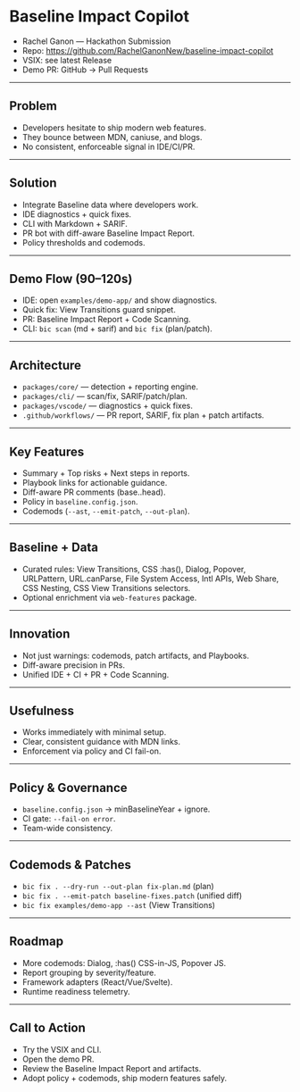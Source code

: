 # Baseline Impact Copilot

- Rachel Ganon — Hackathon Submission
- Repo: https://github.com/RachelGanonNew/baseline-impact-copilot
- VSIX: see latest Release
- Demo PR: GitHub → Pull Requests

---

## Problem

- Developers hesitate to ship modern web features.
- They bounce between MDN, caniuse, and blogs.
- No consistent, enforceable signal in IDE/CI/PR.

---

## Solution

- Integrate Baseline data where developers work.
- IDE diagnostics + quick fixes.
- CLI with Markdown + SARIF.
- PR bot with diff-aware Baseline Impact Report.
- Policy thresholds and codemods.

---

## Demo Flow (90–120s)

- IDE: open `examples/demo-app/` and show diagnostics.
- Quick fix: View Transitions guard snippet.
- PR: Baseline Impact Report + Code Scanning.
- CLI: `bic scan` (md + sarif) and `bic fix` (plan/patch).

---

## Architecture

- `packages/core/` — detection + reporting engine.
- `packages/cli/` — scan/fix, SARIF/patch/plan.
- `packages/vscode/` — diagnostics + quick fixes.
- `.github/workflows/` — PR report, SARIF, fix plan + patch artifacts.

---

## Key Features

- Summary + Top risks + Next steps in reports.
- Playbook links for actionable guidance.
- Diff-aware PR comments (base..head).
- Policy in `baseline.config.json`.
- Codemods (`--ast`, `--emit-patch`, `--out-plan`).

---

## Baseline + Data

- Curated rules: View Transitions, CSS :has(), Dialog, Popover, URLPattern, URL.canParse,
  File System Access, Intl APIs, Web Share, CSS Nesting, CSS View Transitions selectors.
- Optional enrichment via `web-features` package.

---

## Innovation

- Not just warnings: codemods, patch artifacts, and Playbooks.
- Diff-aware precision in PRs.
- Unified IDE + CI + PR + Code Scanning.

---

## Usefulness

- Works immediately with minimal setup.
- Clear, consistent guidance with MDN links.
- Enforcement via policy and CI fail-on.

---

## Policy & Governance

- `baseline.config.json` → minBaselineYear + ignore.
- CI gate: `--fail-on error`.
- Team-wide consistency.

---

## Codemods & Patches

- `bic fix . --dry-run --out-plan fix-plan.md` (plan)
- `bic fix . --emit-patch baseline-fixes.patch` (unified diff)
- `bic fix examples/demo-app --ast` (View Transitions)

---

## Roadmap

- More codemods: Dialog, :has() CSS-in-JS, Popover JS.
- Report grouping by severity/feature.
- Framework adapters (React/Vue/Svelte).
- Runtime readiness telemetry.

---

## Call to Action

- Try the VSIX and CLI.
- Open the demo PR.
- Review the Baseline Impact Report and artifacts.
- Adopt policy + codemods, ship modern features safely.
